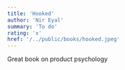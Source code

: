 ```yaml
---
title: 'Hooked'
author: 'Nir Eyal'
summary: 'To do'
rating: 'x'
href: '/../public/books/hooked.jpeg'
---
```


Great book on product psychology
